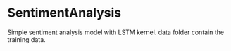 # SentimentAnalysis
Simple sentiment analysis model with LSTM kernel.
data folder contain the training data.

